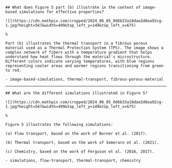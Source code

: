     
    ## What does Figure 5 part (b) illustrate in the context of image-based simulations for effective properties?
    
    ![](https://cdn.mathpix.com/cropped/2024_06_05_0d6b33a18daa3d6ea92cg-1.jpg?height=567&width=499&top_left_y=149&top_left_x=675)
    
    %
    
    Part (b) illustrates the thermal transport in a fibrous porous material used as a Thermal Protection System (TPS). The image shows a complex network of fibers with a temperature gradient that helps understand how heat flows through the material's microstructure. Different colors indicate varying temperatures, with blue regions representing cooler areas and warmer regions transitioning from green to red.
    
    - image-based-simulations, thermal-transport, fibrous-porous-material

---

    ## What are the different simulations illustrated in Figure 5?
    
    ![](https://cdn.mathpix.com/cropped/2024_06_05_0d6b33a18daa3d6ea92cg-1.jpg?height=567&width=499&top_left_y=149&top_left_x=675)
    
    %
    
    Figure 5 illustrates the following simulations:
    
    (a) Flow transport, based on the work of Borner et al. (2017).
    
    (b) Thermal transport, based on the work of Semeraro et al. (2021).
    
    (c) Chemistry, based on the work of Ferguson et al. (2016, 2017).
    
    - simulations, flow-transport, thermal-transport, chemistry